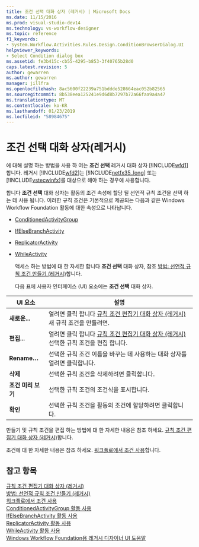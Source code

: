 ```yaml
---
title: 조건 선택 대화 상자 (레거시) | Microsoft Docs
ms.date: 11/15/2016
ms.prod: visual-studio-dev14
ms.technology: vs-workflow-designer
ms.topic: reference
f1_keywords:
- System.Workflow.Activities.Rules.Design.ConditionBrowserDialog.UI
helpviewer_keywords:
- Select Condition dialog box
ms.assetid: fe3b415c-cb55-4295-b853-3f40765b28d0
caps.latest.revision: 5
author: gewarren
ms.author: gewarren
manager: jillfra
ms.openlocfilehash: 8ac5600f22239a751bddde528664eac052b82565
ms.sourcegitcommit: 8b538eea125241e9d6d8b7297b72a66faa9a4a47
ms.translationtype: MT
ms.contentlocale: ko-KR
ms.lasthandoff: 01/23/2019
ms.locfileid: "58984675"
---
```

# <a name="select-condition-dialog-box-legacy"></a>조건 선택 대화 상자(레거시)
에 대해 설명 하는 방법을 사용 하 여는 **조건 선택** 레거시 대화 상자 [!INCLUDE[wfd1](../includes/wfd1-md.md)]합니다. 레거시 [!INCLUDE[wfd2](../includes/wfd2-md.md)]는 [!INCLUDE[netfx35_long](../includes/netfx35-long-md.md)] 또는 [!INCLUDE[vstecwinfx](../includes/vstecwinfx-md.md)]를 대상으로 해야 하는 경우에 사용합니다.  
  
 합니다 **조건 선택** 대화 상자는 활동의 조건 속성에 할당 될 선언적 규칙 조건을 선택 하는 데 사용 됩니다. 이러한 규칙 조건은 기본적으로 제공되는 다음과 같은 Windows Workflow Foundation 활동에 대한 속성으로 나타납니다.  
  
- [ConditionedActivityGroup](http://go.microsoft.com/fwlink?LinkID=65017)  
  
- [IfElseBranchActivity](http://go.microsoft.com/fwlink?LinkID=65034)  
  
- [ReplicatorActivity](http://go.microsoft.com/fwlink?LinkID=65039)  
  
- [WhileActivity](http://go.microsoft.com/fwlink?LinkID=65049)  
  
  액세스 하는 방법에 대 한 자세한 합니다 **조건 선택** 대화 상자, 참조 [방법: 선언적 규칙 조건 만들기 (레거시)](../workflow-designer/how-to-create-a-declarative-rule-condition-legacy.md)합니다.  
  
  다음 표에 사용자 인터페이스 (UI) 요소에는 **조건 선택** 대화 상자.  
  
|UI 요소|설명|  
|----------------|-----------------|  
|**새로운...**|열려면 클릭 합니다 [규칙 조건 편집기 대화 상자 (레거시)](../workflow-designer/rule-condition-editor-dialog-box-legacy.md) 새 규칙 조건을 만들려면.|  
|**편집...**|열려면 클릭 합니다 [규칙 조건 편집기 대화 상자 (레거시)](../workflow-designer/rule-condition-editor-dialog-box-legacy.md) 선택한 규칙 조건을 편집 합니다.|  
|**Rename…**|선택한 규칙 조건 이름을 바꾸는 데 사용하는 대화 상자를 열려면 클릭합니다.|  
|**삭제**|선택한 규칙 조건을 삭제하려면 클릭합니다.|  
|**조건 미리 보기**|선택한 규칙 조건의 조건식을 표시합니다.|  
|**확인**|선택한 규칙 조건을 활동의 조건에 할당하려면 클릭합니다.|  
  
 만들기 및 규칙 조건을 편집 하는 방법에 대 한 자세한 내용은 참조 하세요. [규칙 조건 편집기 대화 상자 (레거시)](../workflow-designer/rule-condition-editor-dialog-box-legacy.md)합니다.  
  
 조건에 대 한 자세한 내용은 참조 하세요. [워크플로에서 조건 사용](http://go.microsoft.com/fwlink?LinkID=65009)합니다.  
  
## <a name="see-also"></a>참고 항목  
 [규칙 조건 편집기 대화 상자 (레거시)](../workflow-designer/rule-condition-editor-dialog-box-legacy.md)   
 [방법: 선언적 규칙 조건 만들기 (레거시)](../workflow-designer/how-to-create-a-declarative-rule-condition-legacy.md)   
 [워크플로에서 조건 사용](http://go.microsoft.com/fwlink?LinkID=65009)   
 [ConditionedActivityGroup 활동 사용](http://go.microsoft.com/fwlink?LinkID=65066)   
 [IfElseBranchActivity 활동 사용](http://go.microsoft.com/fwlink?LinkID=65075)   
 [ReplicatorActivity 활동 사용](http://go.microsoft.com/fwlink?LinkID=65080)   
 [WhileActivity 활동 사용](http://go.microsoft.com/fwlink?LinkID=65091)   
 [Windows Workflow Foundation용 레거시 디자이너 UI 도움말](../workflow-designer/legacy-designer-for-windows-workflow-foundation-ui-help.md)